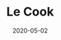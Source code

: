 ---
title: Le Cook
projectLink: https://le-cook.sznm.dev
repoLink: https://github.com/agustinusnathaniel/le-cook
description: Food Recipe App. Built using Gatsby and Evergreen. 
date: "2020-05-02" 
icon: "/app_icons/le-cook.svg"
appStoreLink:
playStoreLink:
stacks:
  - gatsbyjs
---